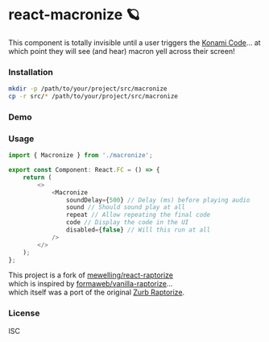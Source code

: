 # react-macronize 🪐

This component is totally invisible until a user triggers the [Konami Code](https://en.wikipedia.org/wiki/Konami_Code)... at which point they will see (and hear) macron yell across their screen!

### Installation

```sh
mkdir -p /path/to/your/project/src/macronize
cp -r src/* /path/to/your/project/src/macronize
```

### Demo

### Usage

```javascript
import { Macronize } from './macronize';

export const Component: React.FC = () => {
    return (
        <>
            <Macronize
                soundDelay={500} // Delay (ms) before playing audio
                sound // Should sound play at all
                repeat // Allow repeating the final code
                code // Display the code in the UI
                disabled={false} // Will this run at all
            />
        </>
    );
};
```

This project is a fork of [mewelling/react-raptorize](https://github.com/mewelling/react-raptorize)  
which is inspired by [formaweb/vanilla-raptorize](https://github.com/formaweb/vanilla-raptorize)...  
which itself was a port of the original [Zurb Raptorize](https://zurb.com/playground/jquery-raptorize).

### License

ISC
